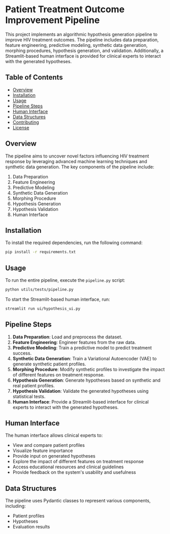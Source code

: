 # Patient Treatment Outcome Improvement Pipeline

This project implements an algorithmic hypothesis generation pipeline to improve HIV treatment outcomes. The pipeline includes data preparation, feature engineering, predictive modeling, synthetic data generation, morphing procedures, hypothesis generation, and validation. Additionally, a Streamlit-based human interface is provided for clinical experts to interact with the generated hypotheses.

## Table of Contents
- [Overview](#overview)
- [Installation](#installation)
- [Usage](#usage)
- [Pipeline Steps](#pipeline-steps)
- [Human Interface](#human-interface)
- [Data Structures](#data-structures)
- [Contributing](#contributing)
- [License](#license)

## Overview
The pipeline aims to uncover novel factors influencing HIV treatment response by leveraging advanced machine learning techniques and synthetic data generation. The key components of the pipeline include:
1. Data Preparation
2. Feature Engineering
3. Predictive Modeling
4. Synthetic Data Generation
5. Morphing Procedure
6. Hypothesis Generation
7. Hypothesis Validation
8. Human Interface

## Installation
To install the required dependencies, run the following command:
```sh
pip install -r requirements.txt
```

## Usage
To run the entire pipeline, execute the `pipeline.py` script:
```sh
python utils/tests/pipeline.py
```

To start the Streamlit-based human interface, run:
```sh
streamlit run ui/hypothesis_ui.py
```

## Pipeline Steps
1. **Data Preparation**: Load and preprocess the dataset.
2. **Feature Engineering**: Engineer features from the raw data.
3. **Predictive Modeling**: Train a predictive model to predict treatment success.
4. **Synthetic Data Generation**: Train a Variational Autoencoder (VAE) to generate synthetic patient profiles.
5. **Morphing Procedure**: Modify synthetic profiles to investigate the impact of different features on treatment response.
6. **Hypothesis Generation**: Generate hypotheses based on synthetic and real patient profiles.
7. **Hypothesis Validation**: Validate the generated hypotheses using statistical tests.
8. **Human Interface**: Provide a Streamlit-based interface for clinical experts to interact with the generated hypotheses.

## Human Interface
The human interface allows clinical experts to:
- View and compare patient profiles
- Visualize feature importance
- Provide input on generated hypotheses
- Explore the impact of different features on treatment response
- Access educational resources and clinical guidelines
- Provide feedback on the system's usability and usefulness

## Data Structures
The pipeline uses Pydantic classes to represent various components, including:
- Patient profiles
- Hypotheses
- Evaluation results


